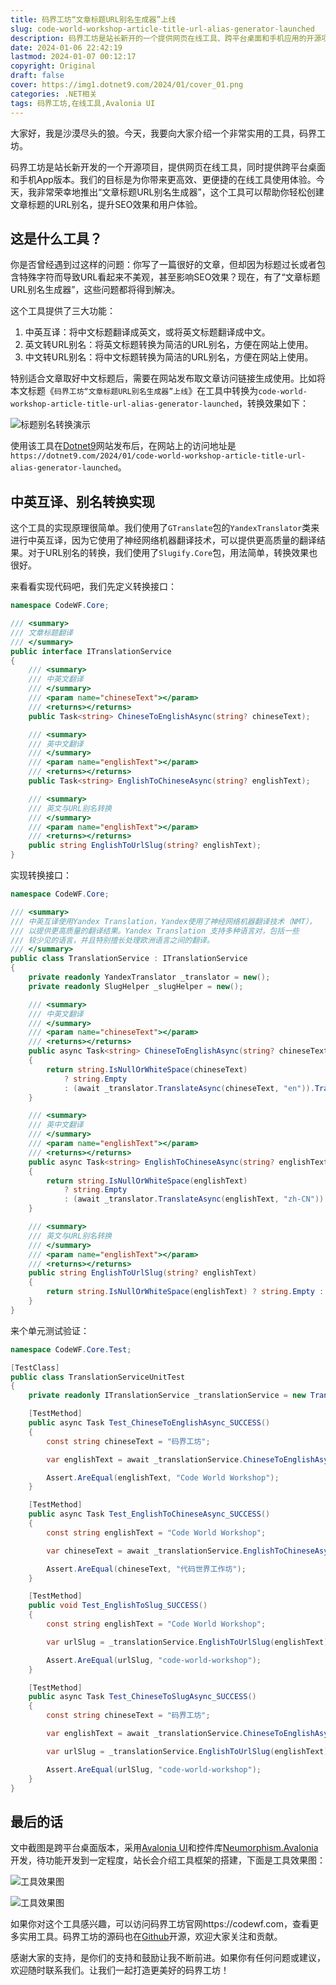 ```yaml
---
title: 码界工坊“文章标题URL别名生成器”上线
slug: code-world-workshop-article-title-url-alias-generator-launched
description: 码界工坊是站长新开的一个提供网页在线工具、跨平台桌面和手机应用的开源项目。站长将终致力于为你带来更高效、更便捷的使用体验。今天，站长荣幸地推出“文章标题URL别名生成器”，帮助你轻松创建文章标题的URL别名，提升SEO效果和用户体验。快来码界工坊，探索更多实用工具吧！
date: 2024-01-06 22:42:19
lastmod: 2024-01-07 00:12:17
copyright: Original
draft: false
cover: https://img1.dotnet9.com/2024/01/cover_01.png
categories: .NET相关
tags: 码界工坊,在线工具,Avalonia UI
---
```


大家好，我是沙漠尽头的狼。今天，我要向大家介绍一个非常实用的工具，码界工坊。

码界工坊是站长新开发的一个开源项目，提供网页在线工具，同时提供跨平台桌面和手机App版本。我们的目标是为你带来更高效、更便捷的在线工具使用体验。今天，我非常荣幸地推出“文章标题URL别名生成器”，这个工具可以帮助你轻松创建文章标题的URL别名，提升SEO效果和用户体验。

## 这是什么工具？

你是否曾经遇到过这样的问题：你写了一篇很好的文章，但却因为标题过长或者包含特殊字符而导致URL看起来不美观，甚至影响SEO效果？现在，有了“文章标题URL别名生成器”，这些问题都将得到解决。

这个工具提供了三大功能：

1. 中英互译：将中文标题翻译成英文，或将英文标题翻译成中文。
2. 英文转URL别名：将英文标题转换为简洁的URL别名，方便在网站上使用。
3. 中文转URL别名：将中文标题转换为简洁的URL别名，方便在网站上使用。

特别适合文章取好中文标题后，需要在网站发布取文章访问链接生成使用。比如将本文标题《`码界工坊“文章标题URL别名生成器”上线`》在工具中转换为`code-world-workshop-article-title-url-alias-generator-launched`，转换效果如下：

![标题别名转换演示](https://img1.dotnet9.com/2024/01/0101.gif)

使用该工具在[Dotnet9](https://dotnet9.com)网站发布后，在网站上的访问地址是`https://dotnet9.com/2024/01/code-world-workshop-article-title-url-alias-generator-launched`。

## 中英互译、别名转换实现

这个工具的实现原理很简单。我们使用了`GTranslate`包的`YandexTranslator`类来进行中英互译，因为它使用了神经网络机器翻译技术，可以提供更高质量的翻译结果。对于URL别名的转换，我们使用了`Slugify.Core`包，用法简单，转换效果也很好。

来看看实现代码吧，我们先定义转换接口：

```csharp
namespace CodeWF.Core;

/// <summary>
/// 文章标题翻译
/// </summary>
public interface ITranslationService
{
	/// <summary>
	/// 中英文翻译
	/// </summary>
	/// <param name="chineseText"></param>
	/// <returns></returns>
	public Task<string> ChineseToEnglishAsync(string? chineseText);

	/// <summary>
	/// 英中文翻译
	/// </summary>
	/// <param name="englishText"></param>
	/// <returns></returns>
	public Task<string> EnglishToChineseAsync(string? englishText);

	/// <summary>
	/// 英文与URL别名转换
	/// </summary>
	/// <param name="englishText"></param>
	/// <returns></returns>
	public string EnglishToUrlSlug(string? englishText);
}
```

实现转换接口：

```csharp
namespace CodeWF.Core;

/// <summary>
/// 中英互译使用Yandex Translation，Yandex使用了神经网络机器翻译技术（NMT），
/// 以提供更高质量的翻译结果。Yandex Translation 支持多种语言对，包括一些
/// 较少见的语言，并且特别擅长处理欧洲语言之间的翻译。
/// </summary>
public class TranslationService : ITranslationService
{
    private readonly YandexTranslator _translator = new();
    private readonly SlugHelper _slugHelper = new();

    /// <summary>
    /// 中英文翻译
    /// </summary>
    /// <param name="chineseText"></param>
    /// <returns></returns>
    public async Task<string> ChineseToEnglishAsync(string? chineseText)
    {
        return string.IsNullOrWhiteSpace(chineseText)
            ? string.Empty
            : (await _translator.TranslateAsync(chineseText, "en")).Translation;
    }

    /// <summary>
    /// 英中文翻译
    /// </summary>
    /// <param name="englishText"></param>
    /// <returns></returns>
    public async Task<string> EnglishToChineseAsync(string? englishText)
    {
        return string.IsNullOrWhiteSpace(englishText)
            ? string.Empty
            : (await _translator.TranslateAsync(englishText, "zh-CN")).Translation;
    }

    /// <summary>
    /// 英文与URL别名转换
    /// </summary>
    /// <param name="englishText"></param>
    /// <returns></returns>
    public string EnglishToUrlSlug(string? englishText)
    {
        return string.IsNullOrWhiteSpace(englishText) ? string.Empty : _slugHelper.GenerateSlug(englishText);
    }
}
```

来个单元测试验证：

```csharp
namespace CodeWF.Core.Test;

[TestClass]
public class TranslationServiceUnitTest
{
	private readonly ITranslationService _translationService = new TranslationService();

	[TestMethod]
	public async Task Test_ChineseToEnglishAsync_SUCCESS()
	{
		const string chineseText = "码界工坊";

		var englishText = await _translationService.ChineseToEnglishAsync(chineseText);

		Assert.AreEqual(englishText, "Code World Workshop");
	}

	[TestMethod]
	public async Task Test_EnglishToChineseAsync_SUCCESS()
	{
		const string englishText = "Code World Workshop";

		var chineseText = await _translationService.EnglishToChineseAsync(englishText);

		Assert.AreEqual(chineseText, "代码世界工作坊");
	}

	[TestMethod]
	public void Test_EnglishToSlug_SUCCESS()
	{
		const string englishText = "Code World Workshop";

		var urlSlug = _translationService.EnglishToUrlSlug(englishText);

		Assert.AreEqual(urlSlug, "code-world-workshop");
	}

	[TestMethod]
	public async Task Test_ChineseToSlugAsync_SUCCESS()
	{
		const string chineseText = "码界工坊";

		var englishText = await _translationService.ChineseToEnglishAsync(chineseText);

		var urlSlug = _translationService.EnglishToUrlSlug(englishText);

		Assert.AreEqual(urlSlug, "code-world-workshop");
	}
}
```

## 最后的话

文中截图是跨平台桌面版本，采用[Avalonia UI](https://avaloniaui.net/)和控件库[Neumorphism.Avalonia](https://github.com/flarive/Neumorphism.Avalonia)开发，待功能开发到一定程度，站长会介绍工具框架的搭建，下面是工具效果图：

![工具效果图](https://img1.dotnet9.com/2024/01/0103.png)

![工具效果图](https://img1.dotnet9.com/2024/01/0102.gif)

如果你对这个工具感兴趣，可以访问码界工坊官网https://codewf.com，查看更多实用工具。码界工坊的源码也在[Github](https://github.com/dotnet9/CodeWF)开源，欢迎大家关注和贡献。

感谢大家的支持，是你们的支持和鼓励让我不断前进。如果你有任何问题或建议，欢迎随时联系我们。让我们一起打造更美好的码界工坊！